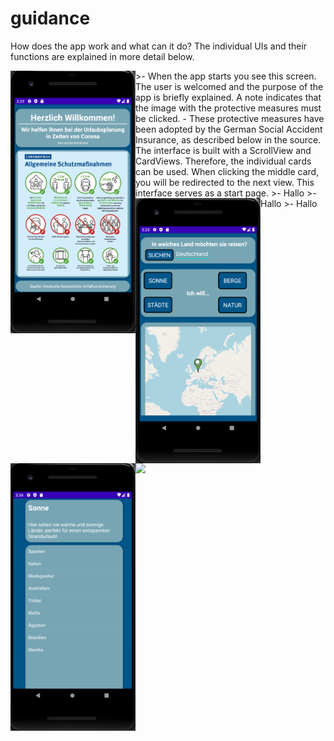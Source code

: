 # guidance

How does the app work and what can it do? 
The individual UIs and their functions are explained in more detail below.


<img align="left" src="MainActivity.PNG" width="200">
>- When the app starts you see this screen. The user is welcomed and the purpose of the app is briefly explained. A note indicates that the image with the protective measures must be clicked.
- These protective measures have been adopted by the German Social Accident Insurance, as described below in the source. The interface is built with a ScrollView and CardViews. Therefore, the individual cards can be used. When clicking the middle card, you will be redirected to the next view. This interface serves as a start page.


<img align="left" src="MapFragment.PNG" width="200">
>- Hallo



<img align="left" src="DestinationsList.PNG" width="200">
>- Hallo



<img align="left" src="CountryDeatils.PNG" width="200">
>- Hallo
